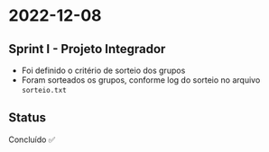 # 2022-12-08

## Sprint I - Projeto Integrador

- Foi definido o critério de sorteio dos grupos
- Foram sorteados os grupos, conforme log do sorteio no arquivo `sorteio.txt`

## Status

Concluído ✅